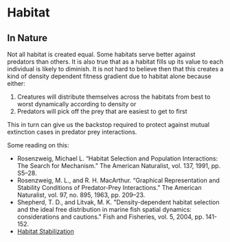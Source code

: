 # Habitat

## In Nature

Not all habitat is created equal. Some habitats serve better against 
predators than others. It is also true that as a habitat fills up its 
value to each individual is likely to diminish. It is not hard to 
believe then that this creates a kind of density dependent fitness 
gradient due to habitat alone because either:

1. Creatures will distribute themselves across the habitats from best to
worst dynamically according to density or
2. Predators will pick off the prey that are easiest to get to first 

This in turn can give us the backstop required to protect against mutual 
extinction cases in predator prey interactions.

Some reading on this:

- Rosenzweig, Michael L. “Habitat Selection and Population Interactions: The Search for Mechanism.” The American Naturalist, vol. 137, 1991, pp. S5–28.
- Rosenzweig, M. L., and R. H. MacArthur. “Graphical Representation and Stability Conditions of Predator-Prey Interactions.” The American Naturalist, vol. 97, no. 895, 1963, pp. 209–23.
- Shepherd, T. D., and Litvak, M. K. "Density-dependent habitat selection and the ideal free distribution in marine fish spatial dynamics: considerations and cautions." Fish and Fisheries, vol. 5, 2004, pp. 141-152.
- [Habitat Stabilization](https://github.com/networkearth/ecomimetics/blob/a1187e61fef3a4a53aef9ff5533098429dbd7088/habitat/Habitat_Stabilization.html)

